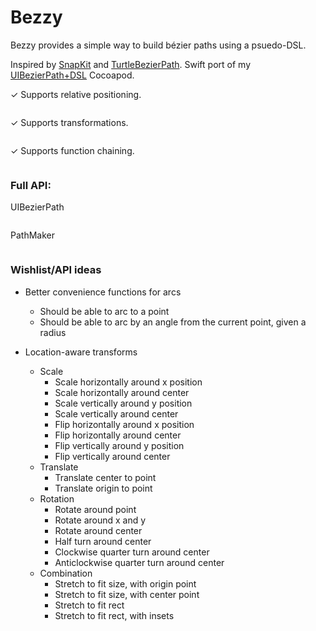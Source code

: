 # Bezzy

Bezzy provides a simple way to build bézier paths using a psuedo-DSL.

Inspired by [SnapKit](https://github.com/SnapKit/SnapKit) and [TurtleBezierPath](https://github.com/mindbrix/TurtleBezierPath). Swift port of my [UIBezierPath+DSL](https://github.com/dclelland/UIBezierPath-DSL) Cocoapod.

✓ Supports relative positioning.

```objc

```

✓ Supports transformations.

```objc

```

✓ Supports function chaining.

```objc

```

### Full API:

UIBezierPath

```objc

```

PathMaker

```objc

```

### Wishlist/API ideas

- Better convenience functions for arcs
    - Should be able to arc to a point
    - Should be able to arc by an angle from the current point, given a radius
    
- Location-aware transforms
    - Scale
      - Scale horizontally around x position
      - Scale horizontally around center
      - Scale vertically around y position
      - Scale vertically around center
      - Flip horizontally around x position
      - Flip horizontally around center
      - Flip vertically around y position
      - Flip vertically around center
    - Translate
      - Translate center to point
      - Translate origin to point
    - Rotation
      - Rotate around point
      - Rotate around x and y
      - Rotate around center
      - Half turn around center
      - Clockwise quarter turn around center
      - Anticlockwise quarter turn around center
    - Combination
      - Stretch to fit size, with origin point
      - Stretch to fit size, with center point
      - Stretch to fit rect
      - Stretch to fit rect, with insets
    

